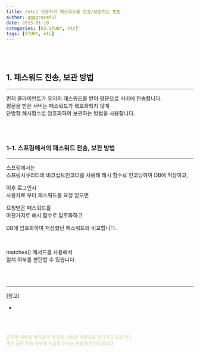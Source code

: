 ```yaml
---
title: /etc/ 사용자의 패스워드를 전송/보관하는 방법
author: ggggraceful
date: 2023-01-10
categories: [03.STUDY, etc]
tags: [STUDY, etc]
---
```


<br/>
<br/>

## 1. 패스워드 전송, 보관 방법

---

먼저 클라이언트가 유저의 패스워드를 받아 평문으로 서버에 전송합니다.  
평문을 받은 서버는 패스워드가 복호화되지 않게  
단방향 해시함수로 암호화하여 보관하는 방법을 사용합니다.

<br/>
<br/>

### 1-1. 스프링에서의 패스워드 전송, 보관 방법

---

스프링에서는  
스프링시큐리티의 비크립트인코더를 사용해
해시 함수로 인코딩하여 DB에 저장하고,  

이후 로그인시  
사용자로 부터 패스워드를 요청 받으면  

요청받은 패스워드를  
마찬가지로 해시 함수로 암호화하고  

DB에 암호화하여 저장했던 패스워드와 비교합니다.  

<br/>

matches() 메서드를 사용해서  
일치 여부를 판단할 수 있습니다.

<br/>
<br/>

---

(참고)
- []()

<br/>
<br/>

<span style="font-size: 12px; color:  #cbce91"> 공부한 내용을 여러글과 책 읽은 내용을 바탕으로 정리하고 있습니다.</span>  
<span style="font-size: 12px; color:  #cbce91"> 좋은 글로 저의 공부에 도움을 주시는 분들께 감사드립니다. </span>


<!--

❤️면접예상질문 ❤️
- 사용자 패스워드를 전송하고 보관하는 방법을 설명해주실 수 있을까요?

-->
